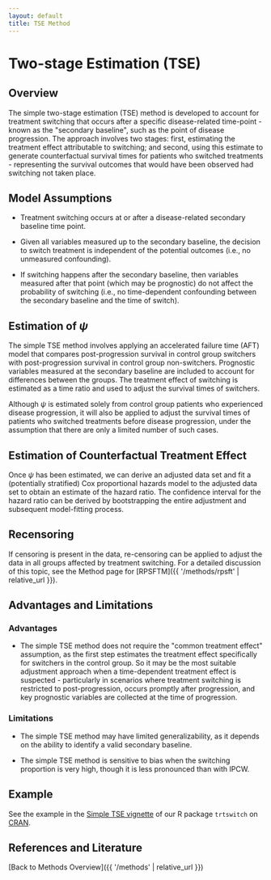 ```yaml
---
layout: default
title: TSE Method
---
```


# Two-stage Estimation (TSE)

## Overview 

The simple two-stage estimation (TSE) method is developed to account for treatment switching that occurs after a specific disease-related time-point - known as the "secondary baseline", such as the point of disease progression. The approach involves two stages: first, estimating the treatment effect attributable to switching; and second, using this estimate to generate counterfactual survival times for patients who switched treatments - representing the survival outcomes that would have been observed had switching not taken place.

## Model Assumptions

- Treatment switching occurs at or after a disease-related secondary baseline time point.

- Given all variables measured up to the secondary baseline, the decision to switch treatment is independent of the potential outcomes (i.e., no unmeasured confounding).

- If switching happens after the secondary baseline, then variables measured after that point (which may be prognostic) do not affect the probability of switching (i.e., no time-dependent confounding between the secondary baseline and the time of switch).

## Estimation of $\psi$

The simple TSE method involves applying an accelerated failure time (AFT) model that compares post-progression survival in control group switchers with post-progression survival in control group non-switchers. Prognostic variables measured at the secondary baseline are included to account for differences between the groups. The treatment effect of switching is estimated as a time ratio and used to adjust the survival times of switchers.

Although $\psi$ is estimated solely from control group patients who experienced disease progression, it will also be applied to adjust the survival times of patients who switched treatments before disease progression, under the assumption that there are only a limited number of such cases.

## Estimation of Counterfactual Treatment Effect

Once $\psi$ has been estimated, we can derive an adjusted data set and fit a (potentially stratified) Cox proportional hazards model to the adjusted data set to obtain an estimate of the hazard ratio. The confidence interval for the hazard ratio can be derived by bootstrapping the entire adjustment and subsequent model-fitting process.

## Recensoring

If censoring is present in the data, re-censoring can be applied to adjust the data in all groups affected by treatment switching. For a detailed discussion of this topic, see the Method page for [RPSFTM]({{ '/methods/rpsft' | relative_url }}).

## Advantages and Limitations 

### Advantages

- The simple TSE method does not require the "common treatment effect" assumption, as the first step estimates the treatment effect specifically for switchers in the control group. So it may be the most suitable adjustment approach when a time-dependent treatment effect is suspected - particularly in scenarios where treatment switching is restricted to post-progression, occurs promptly after progression, and key prognostic variables are collected at the time of progression.

### Limitations

- The simple TSE method may have limited generalizability, as it depends on the ability to identify a valid secondary baseline.

- The simple TSE method is sensitive to bias when the switching proportion is very high, though it is less pronounced than with IPCW.

<!--
## Additional guidance or recommendations (may be added later)
-->

## Example
See the example in the [Simple TSE vignette](https://cran.r-project.org/web/packages/trtswitch/vignettes/tsesimp.html) of our R package `trtswitch` on [CRAN](https://cran.r-project.org/web/packages/trtswitch).

## References and Literature

[Back to Methods Overview]({{ '/methods' | relative_url }})

